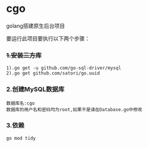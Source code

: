 # cgo
golang搭建原生后台项目

要运行此项目要执行以下两个步骤：<br>
### ~~1.安装三方库~~ <br>
    1).go get -u github.com/go-sql-driver/mysql 
    2).go get github.com/satori/go.uuid 
### 2.创建MySQL数据库 <br>
    数据库名:cgo 
    数据库的用户名和密码均为root,如果不是请在Database.go中修改 
### 3.依赖 <br>
    go mod tidy
